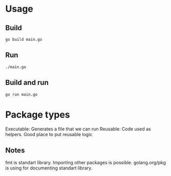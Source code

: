 # Usage

## Build

    go build main.go

## Run

    ./main.go

## Build and run

    go run main.go

# Package types

Executable: Generates a file that we can run
Reusable: Code used as helpers. Good place to put reusable logic

## Notes

  fmt is standart library.
  Importing other packages is possible.
  golang.org/pkg is using for documenting standart library.